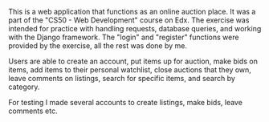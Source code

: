 This is a web application that functions as an online auction place. It was a part of the "CS50 - Web Development" course on Edx. 
The exercise was intended for practice with handling requests, database queries, and working with the Django framework. 
The "login" and "register" functions were provided by the exercise, all the rest was done by me.

Users are able to create an account, put items up for auction, make bids on items, add items to their personal watchlist,
close auctions that they own, leave comments on listings, search for specific items, and search by category.

For testing I made several accounts to create listings, make bids, leave comments etc. 
